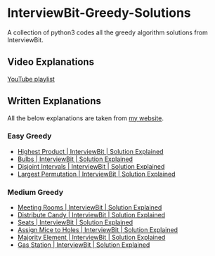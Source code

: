 # InterviewBit-Greedy-Solutions
A collection of python3 codes all the greedy algorithm solutions from InterviewBit.

<h2> Video Explanations </h2>
<a href="https://youtube.com/playlist?list=PLDsoMz1uLK22DTzjRDIqg8GIdKQFi1wIK">YouTube playlist</a>

<h2> Written Explanations </h2>
All the below explanations are taken from <a href="https://chaudhary1337.com/highest-product-interviewbit-solution-explained/">my website</a>.

<h3>Easy Greedy</h3>

<ul>
  <li><a href="https://chaudhary1337.com/highest-product-interviewbit-solution-explained/">Highest Product | InterviewBit | Solution Explained</a></li>
  <li><a href="https://chaudhary1337.com/bulbs-interviewbit-solution-explained/">Bulbs | InterviewBit | Solution Explained</a></li>
  <li><a href="https://chaudhary1337.com/disjoint-intervals-interviewbit-solution-explained/">Disjoint Intervals | InterviewBit | Solution Explained</a></li>     <li><a href="https://chaudhary1337.com/largest-permutation-interviewbit-solution-explained/">Largest Permutation | InterviewBit | Solution Explained</a></li>
</ul>

<h3>Medium Greedy</h3>

<ul>
  <li><a href="https://chaudhary1337.com/meeting-rooms-interviewbit-solution-explained/">Meeting Rooms | InterviewBit | Solution Explained</a></li>
  <li><a href="https://chaudhary1337.com/distribute-candy-interviewbit-solution-explained/">Distribute Candy | InterviewBit | Solution Explained</a></li>
  <li><a href="https://chaudhary1337.com/seats-interviewbit-solution-explained/">Seats | InterviewBit | Solution Explained</a></li>
  <li><a href="https://chaudhary1337.com/assign-mice-to-holes-interviewbit-solution-explained/">Assign Mice to Holes | InterviewBit | Solution Explained</a></li>
  <li><a href="https://chaudhary1337.com/majority-element-interviewbit-solution-explained/">Majority Element | InterviewBit | Solution Explained</a></li>
  <li><a href="https://chaudhary1337.com/gas-station-interviewbit-solution-explained/">Gas Station | InterviewBit | Solution Explained</a></li>
</ul>
